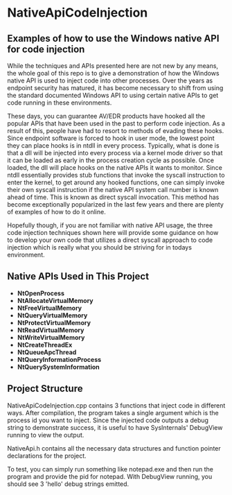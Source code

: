 # NativeApiCodeInjection
## Examples of how to use the Windows native API for code injection

While the techniques and APIs presented here are not new by any means, the whole goal of this repo is to give a demonstration of how the Windows native API is used to inject code into other processes. Over the years as endpoint security has matured, it has become necessary to shift from using the standard documented Windows API to using certain native APIs to get code running in these environments. 

These days, you can guarantee AV/EDR products have hooked all the popular APIs that have been used in the past to perform code injection. As a result of this, people have had to resort to methods of evading these hooks. Since endpoint software is forced to hook in user mode, the lowest point they can place hooks is in ntdll in every process. Typically, what is done is that a dll will be injected into every process via a kernel mode driver so that it can be loaded as early in the process creation cycle as possible. Once loaded, the dll will place hooks on the native APIs it wants to monitor. Since ntdll essentially provides stub functions that invoke the syscall instruction to enter the kernel, to get around any hooked functions, one can simply invoke their own syscall instruction if the native API system call number is known ahead of time. This is known as direct syscall invocation. This method has become exceptionally popularized in the last few years and there are plenty of examples of how to do it online. 

Hopefully though, if you are not familiar with native API usage, the three code injection techniques shown here will provide some guidance on how to develop your own code that utilizes a direct syscall approach to code injection which is really what you should be striving for in todays environment. 

## Native APIs Used in This Project
- **NtOpenProcess**
- **NtAllocateVirtualMemory**
- **NtFreeVirtualMemory**
- **NtQueryVirtualMemory**
- **NtProtectVirtualMemory**
- **NtReadVirtualMemory**
- **NtWriteVirtualMemory**
- **NtCreateThreadEx**
- **NtQueueApcThread**
- **NtQueryInformationProcess**
- **NtQuerySystemInformation**

## Project Structure
NativeApiCodeInjection.cpp contains 3 functions that inject code in different ways. After compilation, the program takes a single argument which is the process id you want to inject. Since the injected code outputs a debug string to demonstrate success, it is useful to have SysInternals' DebugView running to view the output. 

NativeApi.h contains all the necessary data structures and function pointer declarations for the project. 

To test, you can simply run something like notepad.exe and then run the program and provide the pid for notepad. With DebugView running, you should see 3 'hello' debug strings emitted. 

